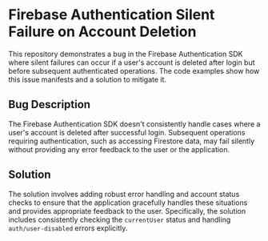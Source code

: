 # Firebase Authentication Silent Failure on Account Deletion

This repository demonstrates a bug in the Firebase Authentication SDK where silent failures can occur if a user's account is deleted after login but before subsequent authenticated operations. The code examples show how this issue manifests and a solution to mitigate it.

## Bug Description
The Firebase Authentication SDK doesn't consistently handle cases where a user's account is deleted after successful login.  Subsequent operations requiring authentication, such as accessing Firestore data, may fail silently without providing any error feedback to the user or the application.

## Solution
The solution involves adding robust error handling and account status checks to ensure that the application gracefully handles these situations and provides appropriate feedback to the user. Specifically, the solution includes consistently checking the `currentUser` status and handling `auth/user-disabled` errors explicitly.
